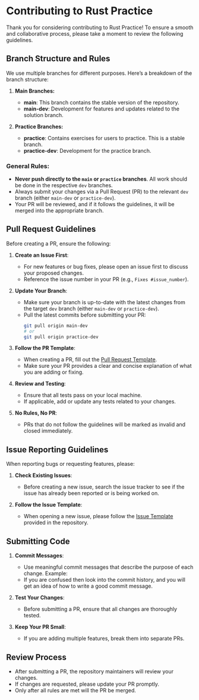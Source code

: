 # Contributing to Rust Practice

Thank you for considering contributing to Rust Practice! To ensure a smooth and collaborative process, please take a moment to review the following guidelines.

## Branch Structure and Rules

We use multiple branches for different purposes. Here’s a breakdown of the branch structure:

1. **Main Branches:**
   - **main**: This branch contains the stable version of the repository.
   - **main-dev**: Development for features and updates related to the solution branch.

2. **Practice Branches:**
   - **practice**: Contains exercises for users to practice. This is a stable branch.
   - **practice-dev**: Development for the practice branch.

### General Rules:
- **Never push directly to the `main` or `practice` branches**. All work should be done in the respective `dev` branches.
- Always submit your changes via a Pull Request (PR) to the relevant `dev` branch (either `main-dev` or `practice-dev`).
- Your PR will be reviewed, and if it follows the guidelines, it will be merged into the appropriate branch.

## Pull Request Guidelines

Before creating a PR, ensure the following:

1. **Create an Issue First**: 
   - For new features or bug fixes, please open an issue first to discuss your proposed changes.
   - Reference the issue number in your PR (e.g., `Fixes #issue_number`).

2. **Update Your Branch**:
   - Make sure your branch is up-to-date with the latest changes from the target `dev` branch (either `main-dev` or `practice-dev`).
   - Pull the latest commits before submitting your PR:
     ```bash
     git pull origin main-dev
     # or
     git pull origin practice-dev
     ```

3. **Follow the PR Template**:
   - When creating a PR, fill out the [Pull Request Template](.github/PULL_REQUEST_TEMPLATE.md).
   - Make sure your PR provides a clear and concise explanation of what you are adding or fixing.

4. **Review and Testing**:
   - Ensure that all tests pass on your local machine.
   - If applicable, add or update any tests related to your changes.

5. **No Rules, No PR**:
   - PRs that do not follow the guidelines will be marked as invalid and closed immediately.

## Issue Reporting Guidelines

When reporting bugs or requesting features, please:

1. **Check Existing Issues**:
   - Before creating a new issue, search the issue tracker to see if the issue has already been reported or is being worked on.

2. **Follow the Issue Template**:
   - When opening a new issue, please follow the [Issue Template](.github/ISSUE_TEMPLATE) provided in the repository.

## Submitting Code

1. **Commit Messages**:
   - Use meaningful commit messages that describe the purpose of each change. Example:
   - If you are confused then look into the commit history, and you will get an idea of how to write a good commit message.

2. **Test Your Changes**:
   - Before submitting a PR, ensure that all changes are thoroughly tested.

3. **Keep Your PR Small**:
   - If you are adding multiple features, break them into separate PRs.

## Review Process

- After submitting a PR, the repository maintainers will review your changes.
- If changes are requested, please update your PR promptly.
- Only after all rules are met will the PR be merged.
